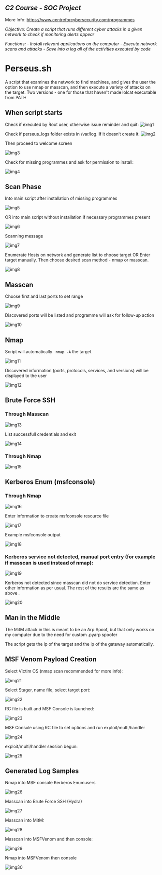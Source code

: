 ## _C2 Course - SOC Project_  

More Info: https://www.centreforcybersecurity.com/programmes

_Objective:
Create a script that runs different cyber attacks in a given network to check if monitoring alerts appear_

_Functions:_
_- Install relevant applications on the computer_
_- Execute network scans and attacks_
_- Save into a log all of the activities executed by code_

# Perseus.sh
A script that examines the network to find machines, and gives the user the option to use nmap or masscan, and then execute a variety of attacks on the target. Two versions - one for those that haven't made lolcat executable from PATH

## When script starts
Check if executed by Root user, otherwise issue reminder and quit:
![img1](./images/img1.png)

Check if perseus_logs  folder exists in /var/log. If it doesn’t create it.
![img2](./images/img2.png)

Then proceed to welcome screen

![img3](./images/img3.png)

Check for missing programmes and ask for permission to install:

![img4](./images/img4.png)

## Scan Phase

Into main script after installation of missing programmes

![img5](./images/img5.png)

OR into main script without installation if necessary programmes present

![img6](./images/img6.png)

Scanning message

![img7](./images/img7.png)

Enumerate Hosts on network and generate list to choose target OR Enter target manually.
Then choose desired scan method - nmap or masscan.

![img8](./images/img8.png)

## Masscan
Choose first and last ports to set range

![img9](./images/img9.png)

Discovered ports will be listed and programme will ask for follow-up action

![img10](./images/img10.png)

## Nmap
Script will automatically ``` nmap -A``` the target

![img11](./images/img11.png)

Discovered information (ports, protocols, services, and versions) will be displayed to the user

![img12](./images/img12.png)

## Brute Force SSH

### Through Masscan

![img13](./images/img13.png)

List successfull credentials and exit

![img14](./images/img14.png)

### Through Nmap

![img15](./images/img15.png)

## Kerberos Enum (msfconsole)

### Through Nmap

![img16](./images/img65.png)

Enter information to create msfconsole resource file

![img17](./images/img17.png)

Example msfconsole output

![img18](./images/img18.png)

### Kerberos service not detected, manual port entry (for example if masscan is used instead of nmap):

![img19](./images/img19.png)

Kerberos not detected since masscan did not do service detection. Enter other information as per usual. The rest of the results are the same as above . 

![img20](./images/img20.png)

## Man in the Middle

The MitM attack in this is meant to be an Arp Spoof, but that only works on my computer due to the need for custom .pyarp spoofer

The script gets the ip of the target and the ip of the gateway automatically.

## MSF Venom Payload Creation

Select Victim OS (nmap scan recommended for more info):

![img21](./images/img21.png)

Select Stager, name file, select target port:

![img22](./images/img22.png)

RC file is built and MSF Console is launched:

![img23](./images/img23.png)

MSF Console using RC file to set options and run exploit/multi/handler

![img24](./images/img24.png)

exploit/multi/handler session begun:

![img25](./images/img25.png)

## Generated Log Samples

Nmap into MSF console Kerberos Enumusers

![img26](./images/img26.png)

Masscan into Brute Force SSH (Hydra)

![img27](./images/img27.png)

Masscan into MitM:

![img28](./images/img28.png)

Masscan into MSFVenom and then console:

![img29](./images/img29.png)

Nmap into MSFVenom then console

![img30](./images/img30.png)
